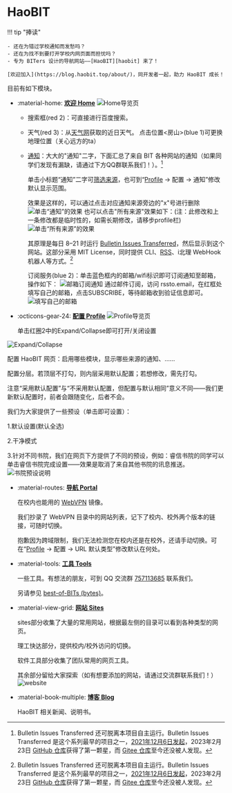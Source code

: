 # HaoBIT

!!! tip "捧读"

    - 还在为错过学校通知而发愁吗？
    - 还在为找不到要打开学校内网页面而担忧吗？
    - 专为 BITers 设计的导航网站——[HaoBIT][haobit] 来了！

    [欢迎加入](https://blog.haobit.top/about/)，同开发者一起，助力 HaoBIT 成长！

目前有如下模块。

- :material-home: **[欢迎 Home][haobit]**
![Home导览页](https://blog.haobit.top/img/Home导览页.png)
  - 搜索框(red 2)：可直接进行百度搜索。

  - 天气(red 3)：从[天气网](https://www.tianqi.com/beijing/)获取的近日天气。
    点击位置<房山>(blue 1)可更换地理位置（关心远方的ta）

  - [通知][notice]：大大的"通知"二字，下面汇总了来自 BIT 各种网站的通知（如果同学们发现有漏缺，请通过下方QQ群联系我们！）。[^bulletin-issues-transferred]

    单击小标题“通知”二字可[筛选来源](https://haobit.top/dev/site/notice/)，也可到“[Profile][profile] → 配置 → 通知”修改默认显示范围。
  
    效果是这样的，可以通过点击对应通知来源旁边的"x"号进行删除
    ![单击“通知”的效果](https://blog.haobit.top/img/单击“通知”的效果.png)
    也可以点击"所有来源"效果如下：(注：此修改和上一条修改都是临时性的，如需长期修改，请移步profile栏)
    ![单击“所有来源”的效果](https://blog.haobit.top/img/单击“所有来源”的效果.png)

    其原理是每日 8–21 时运行 [Bulletin Issues Transferred](https://github.com/YDX-2147483647/bulletin-issues-transferred/)，然后显示到这个网站。这部分采用 MIT License，同时提供 CLI、[RSS](./rss.md)、i北理 WebHook 机器人等方式。[^bulletin-issues-transferred]

    订阅服务(blue 2)：单击蓝色框内的邮箱/wifi标识即可订阅通知至邮箱，操作如下：
![邮箱订阅通知](https://blog.haobit.top/img/订阅通知.png)
      通过邮件订阅，访问 rssto.email，在红框处填写自己的邮箱，点击SUBSCRIBE，等待邮箱收到验证信息即可。
![填写自己的邮箱](https://blog.haobit.top/img/填写自己的邮箱.png)


- :octicons-gear-24: **[配置 Profile][profile]**
![Profile导览页](https://blog.haobit.top/img/Profile导览页.png)

  单击红圈2中的Expand/Collapse即可打开/关闭设置
  
![Expand/Collapse](https://blog.haobit.top/img/单击Expand.png)

  配置 HaoBIT 网页：启用哪些模块，显示哪些来源的通知、……

  配置分层。若顶层不打勾，则内层采用默认配置；若想修改，需先打勾。

  注意“采用默认配置”与“不采用默认配置，但配置与默认相同”意义不同——我们更新默认配置时，前者会跟随变化，后者不会。

  我们为大家提供了一些预设（单击即可设置）：

  1.默认设置(默认全选)

  2.干净模式

  3.针对不同书院，我们在网页下方提供了不同的预设，例如：睿信书院的同学可以单击睿信书院完成设置——效果是取消了来自其他书院的讯息推送。
![书院预设说明](https://blog.haobit.top/img/书院预设说明.png)




- :material-routes: **[导航 Portal][portal]**

  在校内也能用的 [WebVPN](https://webvpn.bit.edu.cn) 镜像。

  我们抄录了 WebVPN 目录中的网站列表，记下了校内、校外两个版本的链接，可随时切换。

  抱歉因为跨域限制，我们无法检测您在校内还是在校外，还请手动切换。可在“[Profile][profile] → 配置 → URL 默认类型”修改默认在何处。

- :material-tools: **[工具 Tools][tools]**

  一些工具。有想法的朋友，可到 QQ 交流群 [757113685](https://jq.qq.com/?_wv=1027&k=j13nOAhr) 联系我们。

  另请参见 [best-of-BITs (bytes)](https://github.com/YDX-2147483647/best-of-bits/)。

- :material-view-grid: **[网站 Sites][sites]**
  
  sites部分收集了大量的常用网站，根据最左侧的目录可以看到各种类型的网页。

  理工快达部分，提供校内/校外访问的切换。

  软件工具部分收集了团队常用的网页工具。

  其余部分留给大家探索（如有想要添加的网站，请通过交流群联系我们！）
![website](https://blog.haobit.top/img/site网站.png)
  

- :material-book-multiple: **[博客 Blog][blog]**

  HaoBIT 相关新闻、说明书。

[^bulletin-issues-transferred]: Bulletin Issues Transferred 还可脱离本项目自主运行。Bulletin Issues Transferred 是这个系列最早的项目之一，[2021年12月6日发起](https://github.com/YDX-2147483647/bulletin-issues-transferred/commit/6119c3207bb30ad865d2863a2cdb1321b5456023)，2023年2月23日 [GitHub 仓库](https://github.com/YDX-2147483647/bulletin-issues-transferred/)获得了第一颗星，而 [Gitee 仓库](https://gitee.com/YDX-2147483647/bulletin-issues-transferred/)至今还没被人发现。

[haobit]: https://haobit.top
[profile]: https://haobit.top/dev/site/profile
[portal]: https://haobit.top/dev/site/portal
[tools]: https://haobit.top/dev/site/tools
[sites]: https://haobit.top/dev/site/sites
[blog]: https://haobit.top/dev/site/blog
[notice]: https://haobit.top/dev/site/notice/
